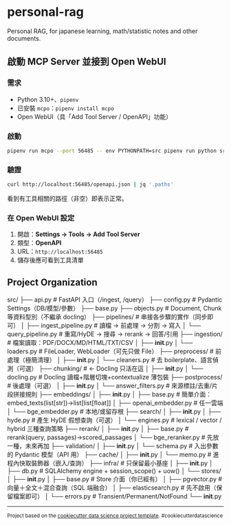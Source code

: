 # personal-rag

Personal RAG, for japanese learning, math/statistic notes and other documents.

## 啟動 MCP Server 並接到 Open WebUI

### 需求

- Python 3.10+、`pipenv`
- 已安裝 `mcpo`：`pipenv install mcpo`
- Open WebUI（具「Add Tool Server / OpenAPI」功能）

### 啟動

```bash
pipenv run mcpo --port 56485 -- env PYTHONPATH=src pipenv run python src/mcp_server/jp_learning_rag.py
```

### 驗證

```bash
curl http://localhost:56485/openapi.json | jq '.paths'
```

看到有工具相關的路徑（非空）即表示正常。

### 在 Open WebUI 設定

1. 開啟：**Settings → Tools → Add Tool Server**  
2. 類型：**OpenAPI**  
3. URL：`http://localhost:56485`  
4. 儲存後應可看到工具清單


## Project Organization


src/
├── api.py                        # FastAPI 入口（/ingest, /query）
├── config.py                     # Pydantic Settings（DB/模型/參數）
├── base.py
├── objects.py                    # Document, Chunk 等資料型別（不繼承 docling）
├── pipelines/                    # 串接各步驟的實作（同步即可）
│   ├── ingest_pipeline.py        # 讀檔 → 前處理 → 分割 → 寫入
│   └── query_pipeline.py         # 重寫/HyDE → 搜尋 → rerank → 回答/引用
├── ingestion/                    # 檔案讀取：PDF/DOCX/MD/HTML/TXT/CSV
│   ├── __init__.py
│   └── loaders.py                # FileLoader, WebLoader（可先只做 File）
├── preprocess/                   # 前處理（極簡清理）
│   ├── __init__.py
│   └── cleaners.py               # 去 boilerplate、語言偵測（可選）
├── chunking/                     # ← Docling 只活在這
│   ├── __init__.py
│   └── docling.py                # Docling 讀檔+階層切塊+contextualize 薄包裝
├── postprocess/                  # 後處理（可選）
│   ├── __init__.py
│   └── answer_filters.py         # 來源標註/去重/片段拼接規則
├── embeddings/
│   ├── __init__.py
│   ├── base.py                   # 簡單介面：embed_texts(list[str])->list[list[float]]
│   ├── openai_embedder.py        # 任一雲端
│   └── bge_embedder.py           # 本地/或留存根
├── search/
│   ├── __init__.py
│   ├── hyde.py                   # 產生 HyDE 假想查詢（可選）
│   └── engines.py                # lexical / vector / hybrid 三種查詢策略
├── rerank/
│   ├── __init__.py
│   ├── base.py                   # rerank(query, passages)->scored_passages
│   └── bge_reranker.py           # 先放一種，未來再加
├── validation/
│   ├── __init__.py
│   └── schema.py                 # 入出參數的 Pydantic 模型（API 用）
├── cache/
│   ├── __init__.py
│   └── memo.py                   # 進程內快取裝飾器（嵌入/查詢）
├── infra/                        # 只保留最小基座
│   ├── __init__.py
│   ├── db.py                     # SQLAlchemy engine + session_scope() + uow()
│   └── stores/
│       ├── __init__.py
│       ├── base.py               # Store 介面（你已經有）
│       ├── pgvector.py           # 向量＋全文＋混合查詢（SQL 端融合）
│       ├── elasticsearch.py      # 先不啟用（保留檔案即可）
│       └── errors.py             # Transient/Permanent/NotFound
└── __init__.py

--------

<p><small>Project based on the <a target="_blank" href="https://drivendata.github.io/cookiecutter-data-science/">cookiecutter data science project template</a>. #cookiecutterdatascience</small></p>

